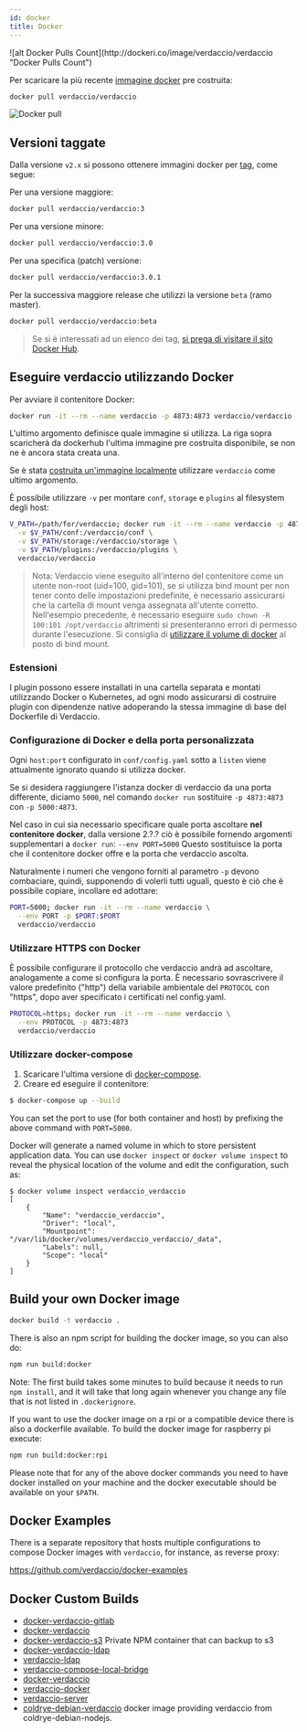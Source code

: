 ```yaml
---
id: docker
title: Docker
---
```

<div class="docker-count">
  ![alt Docker Pulls Count](http://dockeri.co/image/verdaccio/verdaccio "Docker Pulls Count")
</div>

Per scaricare la più recente [immagine docker](https://hub.docker.com/r/verdaccio/verdaccio/) pre costruita:

```bash
docker pull verdaccio/verdaccio
```

![Docker pull](/svg/docker_verdaccio.gif)

## Versioni taggate

Dalla versione `v2.x` si possono ottenere immagini docker per [tag](https://hub.docker.com/r/verdaccio/verdaccio/tags/), come segue:

Per una versione maggiore:

```bash
docker pull verdaccio/verdaccio:3
```

Per una versione minore:

```bash
docker pull verdaccio/verdaccio:3.0
```

Per una specifica (patch) versione:

```bash
docker pull verdaccio/verdaccio:3.0.1
```

Per la successiva maggiore release che utilizzi la versione `beta` (ramo master).

```bash
docker pull verdaccio/verdaccio:beta
```

> Se si è interessati ad un elenco dei tag, [ si prega di visitare il sito Docker Hub](https://hub.docker.com/r/verdaccio/verdaccio/tags/).

## Eseguire verdaccio utilizzando Docker

Per avviare il contenitore Docker:

```bash
docker run -it --rm --name verdaccio -p 4873:4873 verdaccio/verdaccio
```

L'ultimo argomento definisce quale immagine si utilizza. La riga sopra scaricherà da dockerhub l'ultima immagine pre costruita disponibile, se non ne è ancora stata creata una.

Se è stata [costruita un'immagine localmente](#build-your-own-docker-image) utilizzare `verdaccio` come ultimo argomento.

È possibile utilizzare `-v` per montare `conf`, `storage` e `plugins` al filesystem degli host:

```bash
V_PATH=/path/for/verdaccio; docker run -it --rm --name verdaccio -p 4873:4873 \
  -v $V_PATH/conf:/verdaccio/conf \
  -v $V_PATH/storage:/verdaccio/storage \
  -v $V_PATH/plugins:/verdaccio/plugins \
  verdaccio/verdaccio
```

> Nota: Verdaccio viene eseguito all'interno del contenitore come un utente non-root (uid=100, gid=101), se si utilizza bind mount per non tener conto delle impostazioni predefinite, è necessario assicurarsi che la cartella di mount venga assegnata all'utente corretto. Nell'esempio precedente, è necessario eseguire `sudo chown -R 100:101 /opt/verdaccio` altrimenti si presenteranno errori di permesso durante l'esecuzione. Si consiglia di [utilizzare il volume di docker](https://docs.docker.com/storage/volumes/) al posto di bind mount.

### Estensioni

I plugin possono essere installati in una cartella separata e montati utilizzando Docker o Kubernetes, ad ogni modo assicurarsi di costruire plugin con dipendenze native adoperando la stessa immagine di base del Dockerfile di Verdaccio.

### Configurazione di Docker e della porta personalizzata

Ogni `host:port` configurato in `conf/config.yaml` sotto a `listen` viene attualmente ignorato quando si utilizza docker.

Se si desidera raggiungere l'istanza docker di verdaccio da una porta differente, diciamo `5000`, nel comando `docker run` sostituire `-p 4873:4873` con `-p 5000:4873`.

Nel caso in cui sia necessario specificare quale porta ascoltare **nel contenitore docker**, dalla versione 2.?.? ciò è possibile fornendo argomenti supplementari a `docker run`: `--env PORT=5000` Questo sostituisce la porta che il contenitore docker offre e la porta che verdaccio ascolta.

Naturalmente i numeri che vengono forniti al parametro `-p` devono combaciare, quindi, supponendo di volerli tutti uguali, questo è ciò che è possibile copiare, incollare ed adottare:

```bash
PORT=5000; docker run -it --rm --name verdaccio \
  --env PORT -p $PORT:$PORT
  verdaccio/verdaccio
```

### Utilizzare HTTPS con Docker

È possibile configurare il protocollo che verdaccio andrà ad ascoltare, analogamente a come si configura la porta. È necessario sovrascrivere il valore predefinito ("http") della variabile ambientale del `PROTOCOL` con "https", dopo aver specificato i certificati nel config.yaml.

```bash
PROTOCOL=https; docker run -it --rm --name verdaccio \
  --env PROTOCOL -p 4873:4873
  verdaccio/verdaccio
```

### Utilizzare docker-compose

1. Scaricare l'ultima versione di [docker-compose](https://github.com/docker/compose).
2. Creare ed eseguire il contenitore:

```bash
$ docker-compose up --build
```

You can set the port to use (for both container and host) by prefixing the above command with `PORT=5000`.

Docker will generate a named volume in which to store persistent application data. You can use `docker inspect` or `docker volume inspect` to reveal the physical location of the volume and edit the configuration, such as:

    $ docker volume inspect verdaccio_verdaccio
    [
        {
            "Name": "verdaccio_verdaccio",
            "Driver": "local",
            "Mountpoint": "/var/lib/docker/volumes/verdaccio_verdaccio/_data",
            "Labels": null,
            "Scope": "local"
        }
    ]
    
    

## Build your own Docker image

```bash
docker build -t verdaccio .
```

There is also an npm script for building the docker image, so you can also do:

```bash
npm run build:docker
```

Note: The first build takes some minutes to build because it needs to run `npm install`, and it will take that long again whenever you change any file that is not listed in `.dockerignore`.

If you want to use the docker image on a rpi or a compatible device there is also a dockerfile available. To build the docker image for raspberry pi execute:

```bash
npm run build:docker:rpi
```

Please note that for any of the above docker commands you need to have docker installed on your machine and the docker executable should be available on your `$PATH`.

## Docker Examples

There is a separate repository that hosts multiple configurations to compose Docker images with `verdaccio`, for instance, as reverse proxy:

<https://github.com/verdaccio/docker-examples>

## Docker Custom Builds

* [docker-verdaccio-gitlab](https://github.com/snics/docker-verdaccio-gitlab)
* [docker-verdaccio](https://github.com/deployable/docker-verdaccio)
* [docker-verdaccio-s3](https://github.com/asynchrony/docker-verdaccio-s3) Private NPM container that can backup to s3
* [docker-verdaccio-ldap](https://github.com/snadn/docker-verdaccio-ldap)
* [verdaccio-ldap](https://github.com/nathantreid/verdaccio-ldap)
* [verdaccio-compose-local-bridge](https://github.com/shingtoli/verdaccio-compose-local-bridge)
* [docker-verdaccio](https://github.com/Global-Solutions/docker-verdaccio)
* [verdaccio-docker](https://github.com/idahobean/verdaccio-docker)
* [verdaccio-server](https://github.com/andru255/verdaccio-server)
* [coldrye-debian-verdaccio](https://github.com/coldrye-docker/coldrye-debian-verdaccio) docker image providing verdaccio from coldrye-debian-nodejs.